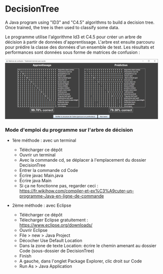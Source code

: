 # DecisionTree
A Java program using "ID3" and "C4.5" algorithms to build a decision tree. Once trained, the tree is then used to classify some data.

Le programme utilise l'algorithme Id3 et C4.5 pour créer un arbre de décision à partir de données d'apprentissage.
L'arbre est ensuite parcouru pour prédire la classe des données d'un ensemble de test.
Les résultats et performances sont données sous forme de matrices de confusion :

![](https://github.com/SimonGuilbert/DecisionTree/blob/main/Code/Data/Matrices.PNG)

### Mode d'emploi du programme sur l'arbre de décision
* 1ère méthode : avec un terminal
  * Télécharger ce dépôt
  * Ouvrir un terminal
  * Avec la commande cd, se déplacer à l'emplacement du dossier DecisionTree
  * Entrer la commande cd Code
  * Écrire javac Main.java
  * Écrire java Main
  * Si ça ne fonctionne pas, regarder ceci : https://fr.wikihow.com/compiler-et-ex%C3%A9cuter-un-programme-Java-en-ligne-de-commande
  
* 2ème méthode : avec Eclipse
  * Télécharger ce dépôt
  * Télecharger Eclipse gratuitement : https://www.eclipse.org/downloads/
  * Ouvrir Eclipse
  * File > new > Java Project
  * Décocher Use Default Location
  * Dans la zone de texte Location: écrire le chemin amenant au dossier Code (sous-dossier de DecisionTree)
  * Finish
  * A gauche, dans l'onglet Package Explorer, clic droit sur Code
  * Run As > Java Application
